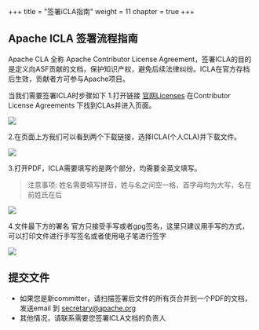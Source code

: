 +++ 
title = "签署iCLA指南" 
weight = 11 
chapter = true 
+++

## Apache ICLA 签署流程指南
Apache CLA 全称 Apache Contributor License Agreement，签署ICLA的目的是定义向ASF贡献的文档，保护知识产权，避免后续法律纠纷。ICLA在官方存档后生效，贡献者方可参与Apache项目。

当我们需要签署ICLA时步骤如下
1.打开链接 [官网Licenses](https://www.apache.org/licenses/#clas) 在Contributor License Agreements 下找到CLAs并进入页面。

![](https://shardingsphere.apache.org/blog/img/icla.png)

2.在页面上方我们可以看到两个下载链接，选择ICLA(个人CLA)并下载文件。

![](https://shardingsphere.apache.org/blog/img/icla2.png)

3.打开PDF，ICLA需要填写的是两个部分，均需要全英文填写。

> 注意事项:
姓名需要填写拼音，姓与名之间空一格，首字母均为大写，名在前姓氏在后

![](https://shardingsphere.apache.org/blog/img/icla3.png)

4.文件最下方的署名
官方只接受手写或者gpg签名，这里只建议用手写的方式，可以打印文件进行手写签名或者使用电子笔进行签字

![](https://shardingsphere.apache.org/blog/img/icla4.png)
 
## 提交文件
* 如果您是新committer，请扫描签署后文件的所有页合并到一个PDF的文档，发送email 到 secretary@apache.org
* 其他情况，请联系需要您签署ICLA文档的负责人
